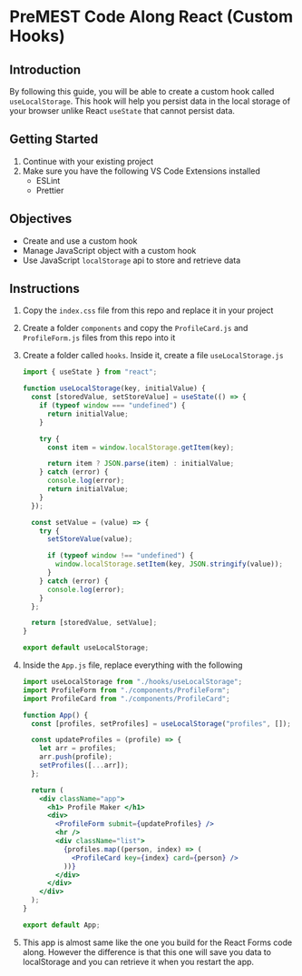 # PreMEST Code Along React (Custom Hooks)

## Introduction

By following this guide, you will be able to create a custom hook called `useLocalStorage`. This hook will help you persist data in the local storage of your browser unlike React `useState` that cannot persist data.

## Getting Started

1. Continue with your existing project
2. Make sure you have the following VS Code Extensions installed
   - ESLint
   - Prettier

## Objectives

- Create and use a custom hook
- Manage JavaScript object with a custom hook
- Use JavaScript `localStorage` api to store and retrieve data

## Instructions

1. Copy the `index.css` file from this repo and replace it in your project
2. Create a folder `components` and copy the `ProfileCard.js` and `ProfileForm.js` files from this repo into it
3. Create a folder called `hooks`. Inside it, create a file `useLocalStorage.js`

   ```jsx
   import { useState } from "react";

   function useLocalStorage(key, initialValue) {
     const [storedValue, setStoreValue] = useState(() => {
       if (typeof window === "undefined") {
         return initialValue;
       }

       try {
         const item = window.localStorage.getItem(key);

         return item ? JSON.parse(item) : initialValue;
       } catch (error) {
         console.log(error);
         return initialValue;
       }
     });

     const setValue = (value) => {
       try {
         setStoreValue(value);

         if (typeof window !== "undefined") {
           window.localStorage.setItem(key, JSON.stringify(value));
         }
       } catch (error) {
         console.log(error);
       }
     };

     return [storedValue, setValue];
   }

   export default useLocalStorage;
   ```

4. Inside the `App.js` file, replace everything with the following

   ```jsx
   import useLocalStorage from "./hooks/useLocalStorage";
   import ProfileForm from "./components/ProfileForm";
   import ProfileCard from "./components/ProfileCard";

   function App() {
     const [profiles, setProfiles] = useLocalStorage("profiles", []);

     const updateProfiles = (profile) => {
       let arr = profiles;
       arr.push(profile);
       setProfiles([...arr]);
     };

     return (
       <div className="app">
         <h1> Profile Maker </h1>
         <div>
           <ProfileForm submit={updateProfiles} />
           <hr />
           <div className="list">
             {profiles.map((person, index) => (
               <ProfileCard key={index} card={person} />
             ))}
           </div>
         </div>
       </div>
     );
   }

   export default App;
   ```

5. This app is almost same like the one you build for the React Forms code along. However the difference is that this one will save you data to localStorage and you can retrieve it when you restart the app.
